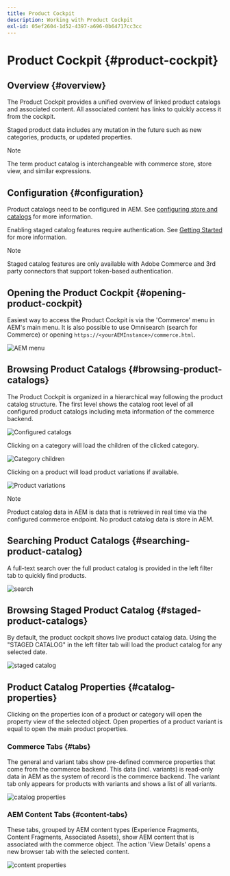 ```yaml
---
title: Product Cockpit
description: Working with Product Cockpit
exl-id: 05ef2604-1d52-4397-a696-0b64717cc3cc
---
```

# Product Cockpit {#product-cockpit}

## Overview {#overview}

The Product Cockpit provides a unified overview of linked product catalogs and associated content. All associated content has links to quickly access it from the cockpit. 

Staged product data includes any mutation in the future such as new categories, products, or updated properties.

>[!NOTE]
>
>The term product catalog is interchangeable with commerce store, store view, and similar expressions.

## Configuration {#configuration}

Product catalogs need to be configured in AEM. See [configuring store and catalogs](/help/commerce/cif/getting-started.md#catalog) for more information.

Enabling staged catalog features require authentication. See [Getting Started](/help/commerce/cif/getting-started.md) for more information.

>[!NOTE]
>
>Staged catalog features are only available with Adobe Commerce and 3rd party connectors that support token-based authentication.

## Opening the Product Cockpit {#opening-product-cockpit}

Easiest way to access the Product Cockpit is via the 'Commerce' menu in AEM's main menu. It is also possible to use Omnisearch (search for Commerce) or opening `https://<yourAEMInstance>/commerce.html`.

![AEM menu](/help/commerce/cif/assets/aem-menu.png)

## Browsing Product Catalogs {#browsing-product-catalogs}

The Product Cockpit is organized in a hierarchical way following the product catalog structure. The first level shows the catalog root level of all configured product catalogs including meta information of the commerce backend.

![Configured catalogs](/help/commerce/cif/assets/catalog-overview.png)

Clicking on a category will load the children of the clicked category.

![Category children](/help/commerce/cif/assets/catalog-category-children.png)

Clicking on a product will load product variations if available.

![Product variations](/help/commerce/cif/assets/catalog-product-variation.png)

>[!NOTE]
>
>Product catalog data in AEM is data that is retrieved in real time via the configured commerce endpoint. No product catalog data is store in AEM.

## Searching Product Catalogs {#searching-product-catalog}

A full-text search over the full product catalog is provided in the left filter tab to quickly find products.

![search](/help/commerce/cif/assets/search-cockpit.png)

## Browsing Staged Product Catalog {#staged-product-catalogs}

By default, the product cockpit shows live product catalog data. Using the "STAGED CATALOG" in the left filter tab will load the product catalog for any selected date.

![staged catalog](/help/commerce/cif/assets/staged-cockpit.png)

## Product Catalog Properties {#catalog-properties}

Clicking on the properties icon of a product or category will open the property view of the selected object. Open properties of a product variant is equal to open the main product properties.

### Commerce Tabs {#tabs}

The general and variant tabs show pre-defined commerce properties that come from the commerce backend. This data (incl. variants) is read-only data in AEM as the system of record is the commerce backend. The variant tab only appears for products with variants and shows a list of all variants.

![catalog properties](/help/commerce/cif/assets/catalog-properties.png)

### AEM Content Tabs {#content-tabs}

These tabs, grouped by AEM content types (Experience Fragments, Content Fragments, Associated Assets), show AEM content that is associated with the commerce object. The action 'View Details' opens a new browser tab with the selected content.

![content properties](/help/commerce/cif/assets/content-properties.png)
